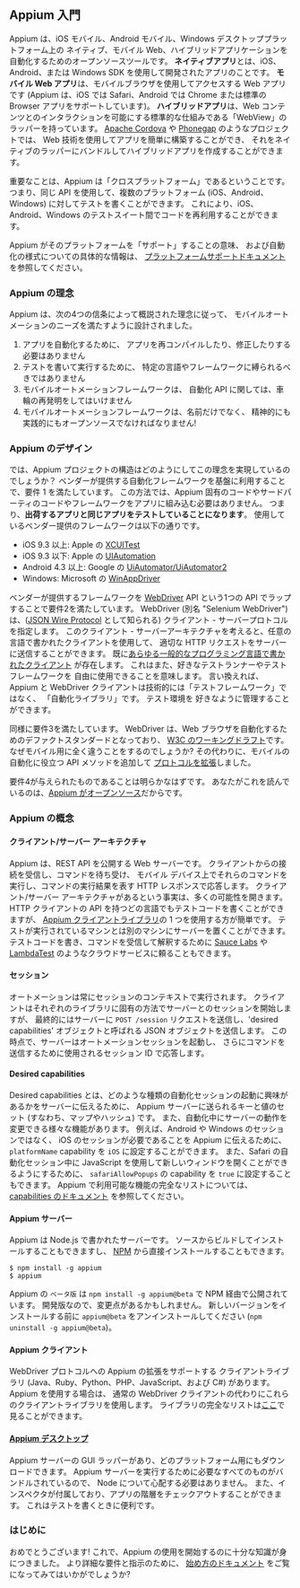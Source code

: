 ## Appium 入門

Appium は、iOS モバイル、Android モバイル、Windows デスクトッププラットフォーム上の
ネイティブ、モバイル Web、ハイブリッドアプリケーションを自動化するためのオープンソースツールです。
**ネイティブアプリ**とは、iOS、Android、または Windows SDK を使用して開発されたアプリのことです。
**モバイル Web アプリ**は、モバイルブラウザを使用してアクセスする Web アプリです (Appium は、iOS では Safari、Android では Chrome または標準の Browser アプリをサポートしています)。
**ハイブリッドアプリ**は、Web コンテンツとのインタラクションを可能にする標準的な仕組みである「WebView」のラッパーを持っています。
[Apache Cordova](https://cordova.apache.org) や [Phonegap](http://phonegap.com/) のようなプロジェクトでは、
Web 技術を使用してアプリを簡単に構築することができ、
それをネイティブのラッパーにバンドルしてハイブリッドアプリを作成することができます。

重要なことは、Appium は「クロスプラットフォーム」であるということです。
つまり、同じ API を使用して、複数のプラットフォーム (iOS、Android、Windows) に対してテストを書くことができます。
これにより、iOS、Android、Windows のテストスイート間でコードを再利用することができます。

Appium がそのプラットフォームを「サポート」することの意味、
および自動化の様式についての具体的な情報は、
[プラットフォームサポートドキュメント](/docs/ja/about-appium/platform-support.md)を参照してください。

### Appium の理念

Appium は、次の4つの信条によって概説された理念に従って、
モバイルオートメーションのニーズを満たすように設計されました。

1. アプリを自動化するために、
アプリを再コンパイルしたり、修正したりする必要はありません
2. テストを書いて実行するために、
特定の言語やフレームワークに縛られるべきではありません
3. モバイルオートメーションフレームワークは、
自動化 API に関しては、車輪の再発明をしてはいけません
4. モバイルオートメーションフレームワークは、名前だけでなく、
精神的にも実践的にもオープンソースでなければなりません!

### Appium のデザイン

では、Appium プロジェクトの構造はどのようにしてこの理念を実現しているのでしょうか？
ベンダーが提供する自動化フレームワークを基盤に利用することで、要件 1 を満たしています。
この方法では、Appium 固有のコードやサードパーティのコードやフレームワークをアプリに組み込む必要はありません。
つまり、**出荷するアプリと同じアプリをテストしていることになります**。
使用しているベンダー提供のフレームワークは以下の通りです。

* iOS 9.3 以上: Apple の [XCUITest](https://developer.apple.com/reference/xctest)
* iOS 9.3 以下: Apple の [UIAutomation](https://web.archive.org/web/20160904214108/https://developer.apple.com/library/ios/documentation/DeveloperTools/Reference/UIAutomationRef/)
* Android 4.3 以上: Google の [UiAutomator/UiAutomator2](https://developer.android.com/training/testing/ui-automator)
* Windows: Microsoft の [WinAppDriver](http://github.com/microsoft/winappdriver)

ベンダーが提供するフレームワークを
[WebDriver](http://docs.seleniumhq.org/projects/webdriver/) API という1つの API でラップすることで要件2を満たしています。
WebDriver (別名 "Selenium WebDriver") は、([JSON Wire Protocol](https://w3c.github.io/webdriver/webdriver-spec.html) として知られる) 
クライアント - サーバープロトコルを指定します。
このクライアント - サーバーアーキテクチャを考えると、任意の言語で書かれたクライアントを使用して、
適切な HTTP リクエストをサーバーに送信することができます。
既に[あらゆる一般的なプログラミング言語で書かれたクライアント](http://appium.io/downloads)
が存在します。
これはまた、好きなテストランナーやテストフレームワークを
自由に使用できることを意味します。
言い換えれば、Appium と WebDriver クライアントは技術的には「テストフレームワーク」ではなく、
「自動化ライブラリ」です。
テスト環境を
好きなように管理することができます。

同様に要件3を満たしています。
WebDriver は、Web ブラウザを自動化するためのデファクトスタンダードとなっており、
[W3C のワーキングドラフト](https://dvcs.w3.org/hg/webdriver/raw-file/tip/webdriver-spec.html)です。
なぜモバイル用に全く違うことをするのでしょうか?
その代わりに、モバイルの自動化に役立つ API メソッドを追加して
[プロトコルを拡張](https://github.com/SeleniumHQ/mobile-spec/blob/master/spec-draft.md)しました。

要件4が与えられたものであることは明らかなはずです。
あなたがこれを読んでいるのは、[Appium がオープンソース](https://github.com/appium/appium)だからです。

### Appium の概念

#### **クライアント/サーバー アーキテクチャ**

Appium は、REST API を公開する Web サーバーです。
クライアントからの接続を受信し、コマンドを待ち受け、
モバイル デバイス上でそれらのコマンドを実行し、コマンドの実行結果を表す HTTP レスポンスで応答します。
クライアント/サーバー アーキテクチャがあるという事実は、多くの可能性を開きます。
HTTP クライアントの API を持つどの言語でもテストコードを書くことができますが、
[Appium クライアントライブラリ](http://appium.io/downloads)の 1 つを使用する方が簡単です。
テストが実行されているマシンとは別のマシンにサーバーを置くことができます。
テストコードを書き、コマンドを受信して解釈するために 
[Sauce Labs](https://saucelabs.com/products/mobile-app-testing) や [LambdaTest](https://www.lambdatest.com/feature) のようなクラウドサービスに頼ることもできます。

#### **セッション**
オートメーションは常にセッションのコンテキストで実行されます。
クライアントはそれぞれのライブラリに固有の方法でサーバーとのセッションを開始しますが、
最終的にはサーバーに `POST /session` リクエストを送信し、'desired capabilities' オブジェクトと呼ばれる JSON オブジェクトを送信します。
この時点で、サーバーはオートメーションセッションを起動し、
さらにコマンドを送信するために使用されるセッション ID で応答します。

#### **Desired capabilities**
Desired capabilities とは、どのような種類の自動化セッションの起動に興味があるかをサーバーに伝えるために、
Appium サーバーに送られるキーと値のセット (すなわち、マップやハッシュ) です。
また、自動化中にサーバーの動作を変更できる様々な機能があります。
例えば、Android や Windows のセッションではなく、
iOS のセッションが必要であることを Appium に伝えるために、
`platformName` capability を `iOS` に設定することができます。
また、Safari の自動化セッション中に JavaScript を使用して新しいウィンドウを開くことができるようにするために、
`safariAllowPopups` の capability を `true` に設定することもできます。
Appium で利用可能な機能の完全なリストについては、[capabilities のドキュメント](/docs/en/writing-running-appium/caps.md) を参照してください。

#### **Appium サーバー**
Appium は Node.js で書かれたサーバーです。
ソースからビルドしてインストールすることもできますし、
[NPM](https://www.npmjs.com/package/appium) から直接インストールすることもできます。

```
$ npm install -g appium
$ appium
```

Appium の `ベータ版` は `npm install -g appium@beta` で NPM 経由で公開されています。
開発版なので、変更点があるかもしれません。
新しいバージョンをインストールする前に 
`appium@beta` をアンインストールしてください (`npm uninstall -g appium@beta`)。

#### **Appium クライアント**
WebDriver プロトコルへの Appium の拡張をサポートする
クライアントライブラリ (Java、Ruby、Python、PHP、JavaScript、および C#) があります。
Appium を使用する場合は、
通常の WebDriver クライアントの代わりにこれらのクライアントライブラリを使用します。
ライブラリの完全なリストは[ここ](/docs/en/about-appium/appium-clients.md)で見ることができます。

#### **[Appium デスクトップ](https://github.com/appium/appium-desktop)**
Appium サーバーの GUI ラッパーがあり、どのプラットフォーム用にもダウンロードできます。
Appium サーバーを実行するために必要なすべてのものがバンドルされているので、
Node について心配する必要はありません。
また、インスペクタが付属しており、アプリの階層をチェックアウトすることができます。
これはテストを書くときに便利です。

### はじめに

おめでとうございます! 
これで、Appium の使用を開始するのに十分な知識が身につきました。
より詳細な要件と指示のために、
[始め方のドキュメント](/docs/en/about-appium/getting-started.md) をご覧になってみてはいかがでしょうか?
